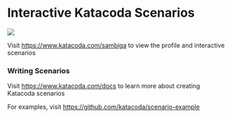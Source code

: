 # Interactive Katacoda Scenarios

[![](http://shields.katacoda.com/katacoda/sambiga/count.svg)](https://www.katacoda.com/sambiga "Get your profile on Katacoda.com")

Visit https://www.katacoda.com/sambiga to view the profile and interactive scenarios

### Writing Scenarios
Visit https://www.katacoda.com/docs to learn more about creating Katacoda scenarios

For examples, visit https://github.com/katacoda/scenario-example

